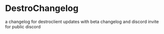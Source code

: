 # DestroChangelog
a changelog for destroclient updates
with beta changelog
and discord invite for public discord